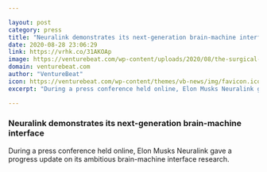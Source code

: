 ```yaml
---

layout: post
category: press
title: "Neuralink demonstrates its next-generation brain-machine interface"
date: 2020-08-28 23:06:29
link: https://vrhk.co/31AKOAp
image: https://venturebeat.com/wp-content/uploads/2020/08/the-surgical-robot-in-the-operating-room-e1598651875416.jpg?w=1200&strip=all
domain: venturebeat.com
author: "VentureBeat"
icon: https://venturebeat.com/wp-content/themes/vb-news/img/favicon.ico
excerpt: "During a press conference held online, Elon Musks Neuralink gave a progress update on its ambitious brain-machine interface research."

---
```


### Neuralink demonstrates its next-generation brain-machine interface

During a press conference held online, Elon Musks Neuralink gave a progress update on its ambitious brain-machine interface research.